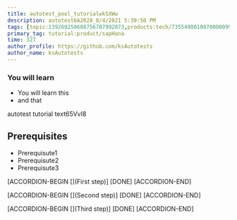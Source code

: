 ```yaml
---
title: autotest_pool_tutorialwkSXWw
description: autotest6A2028_8/4/2021 5:39:50 PM
tags: [topic:139269250608756787992873,products:tech/73554900100700000996,tutorial:experience/advanced]
primary_tag: tutorial:product/sapHana
time: 327
author_profile: https://github.com/ksAutotests
author_name: ksAutotests
---
```

### You will learn
- You will learn this
- and that

autotest tutorial text65VvI8

## Prerequisites
- Prerequisute1
- Prerequisute2
- Prerequisute3

[ACCORDION-BEGIN [](First step)]
[DONE]
[ACCORDION-END]

[ACCORDION-BEGIN [](Second step)]
[DONE]
[ACCORDION-END]

[ACCORDION-BEGIN [](Third step)]
[DONE]
[ACCORDION-END]

